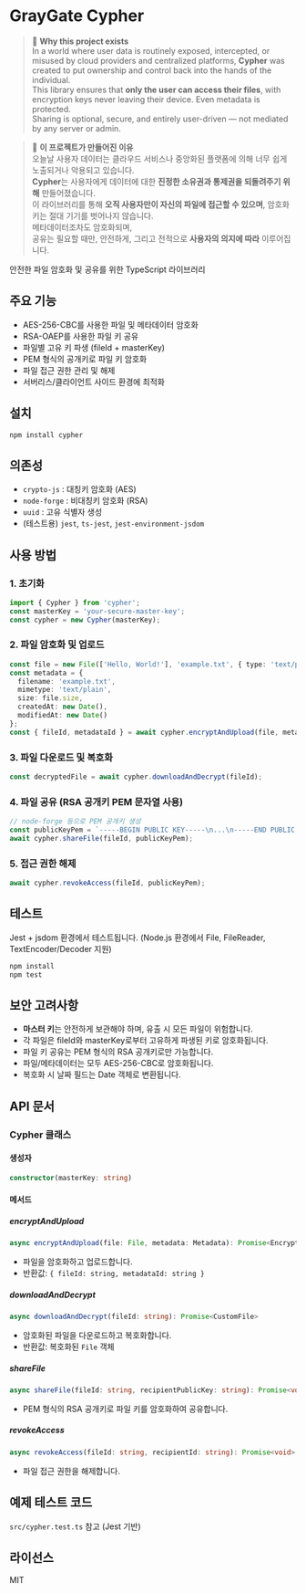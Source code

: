 # GrayGate Cypher

> 🔐 **Why this project exists**  
> In a world where user data is routinely exposed, intercepted, or misused by cloud providers and centralized platforms, **Cypher** was created to put ownership and control back into the hands of the individual.  
> This library ensures that **only the user can access their files**, with encryption keys never leaving their device. Even metadata is protected.  
> Sharing is optional, secure, and entirely user-driven — not mediated by any server or admin.

> 🔐 **이 프로젝트가 만들어진 이유**  
> 오늘날 사용자 데이터는 클라우드 서비스나 중앙화된 플랫폼에 의해 너무 쉽게 노출되거나 악용되고 있습니다.  
> **Cypher**는 사용자에게 데이터에 대한 **진정한 소유권과 통제권을 되돌려주기 위해** 만들어졌습니다.  
> 이 라이브러리를 통해 **오직 사용자만이 자신의 파일에 접근할 수 있으며**, 암호화 키는 절대 기기를 벗어나지 않습니다.  
> 메타데이터조차도 암호화되며,  
> 공유는 필요할 때만, 안전하게, 그리고 전적으로 **사용자의 의지에 따라** 이루어집니다.

안전한 파일 암호화 및 공유를 위한 TypeScript 라이브러리

## 주요 기능
- AES-256-CBC를 사용한 파일 및 메타데이터 암호화
- RSA-OAEP를 사용한 파일 키 공유
- 파일별 고유 키 파생 (fileId + masterKey)
- PEM 형식의 공개키로 파일 키 암호화
- 파일 접근 권한 관리 및 해제
- 서버리스/클라이언트 사이드 환경에 최적화

## 설치

```bash
npm install cypher
```

## 의존성
- `crypto-js` : 대칭키 암호화 (AES)
- `node-forge` : 비대칭키 암호화 (RSA)
- `uuid` : 고유 식별자 생성
- (테스트용) `jest`, `ts-jest`, `jest-environment-jsdom`

## 사용 방법

### 1. 초기화
```typescript
import { Cypher } from 'cypher';
const masterKey = 'your-secure-master-key';
const cypher = new Cypher(masterKey);
```

### 2. 파일 암호화 및 업로드
```typescript
const file = new File(['Hello, World!'], 'example.txt', { type: 'text/plain' });
const metadata = {
  filename: 'example.txt',
  mimetype: 'text/plain',
  size: file.size,
  createdAt: new Date(),
  modifiedAt: new Date()
};
const { fileId, metadataId } = await cypher.encryptAndUpload(file, metadata);
```

### 3. 파일 다운로드 및 복호화
```typescript
const decryptedFile = await cypher.downloadAndDecrypt(fileId);
```

### 4. 파일 공유 (RSA 공개키 PEM 문자열 사용)
```typescript
// node-forge 등으로 PEM 공개키 생성
const publicKeyPem = `-----BEGIN PUBLIC KEY-----\n...\n-----END PUBLIC KEY-----`;
await cypher.shareFile(fileId, publicKeyPem);
```

### 5. 접근 권한 해제
```typescript
await cypher.revokeAccess(fileId, publicKeyPem);
```

## 테스트

Jest + jsdom 환경에서 테스트됩니다. (Node.js 환경에서 File, FileReader, TextEncoder/Decoder 지원)

```bash
npm install
npm test
```

## 보안 고려사항
- **마스터 키**는 안전하게 보관해야 하며, 유출 시 모든 파일이 위험합니다.
- 각 파일은 fileId와 masterKey로부터 고유하게 파생된 키로 암호화됩니다.
- 파일 키 공유는 PEM 형식의 RSA 공개키로만 가능합니다.
- 파일/메타데이터는 모두 AES-256-CBC로 암호화됩니다.
- 복호화 시 날짜 필드는 Date 객체로 변환됩니다.

## API 문서

### Cypher 클래스

#### 생성자
```typescript
constructor(masterKey: string)
```

#### 메서드

##### encryptAndUpload
```typescript
async encryptAndUpload(file: File, metadata: Metadata): Promise<EncryptedUploadResult>
```
- 파일을 암호화하고 업로드합니다.
- 반환값: `{ fileId: string, metadataId: string }`

##### downloadAndDecrypt
```typescript
async downloadAndDecrypt(fileId: string): Promise<CustomFile>
```
- 암호화된 파일을 다운로드하고 복호화합니다.
- 반환값: 복호화된 `File` 객체

##### shareFile
```typescript
async shareFile(fileId: string, recipientPublicKey: string): Promise<void>
```
- PEM 형식의 RSA 공개키로 파일 키를 암호화하여 공유합니다.

##### revokeAccess
```typescript
async revokeAccess(fileId: string, recipientId: string): Promise<void>
```
- 파일 접근 권한을 해제합니다.

## 예제 테스트 코드

`src/cypher.test.ts` 참고 (Jest 기반)

## 라이선스

MIT 